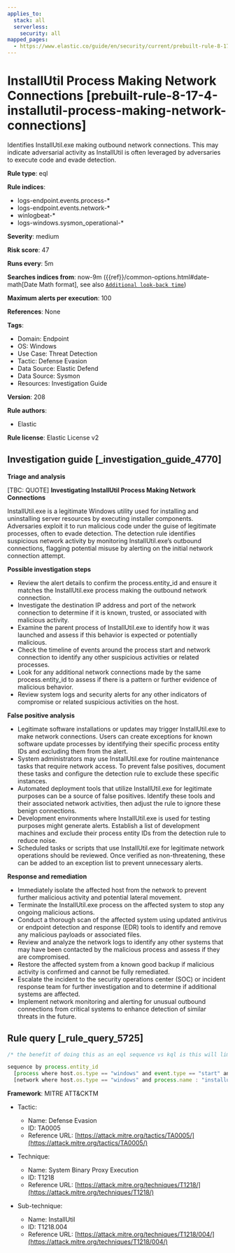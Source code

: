 ```yaml
---
applies_to:
  stack: all
  serverless:
    security: all
mapped_pages:
  - https://www.elastic.co/guide/en/security/current/prebuilt-rule-8-17-4-installutil-process-making-network-connections.html
---
```


# InstallUtil Process Making Network Connections [prebuilt-rule-8-17-4-installutil-process-making-network-connections]

Identifies InstallUtil.exe making outbound network connections. This may indicate adversarial activity as InstallUtil is often leveraged by adversaries to execute code and evade detection.

**Rule type**: eql

**Rule indices**:

* logs-endpoint.events.process-*
* logs-endpoint.events.network-*
* winlogbeat-*
* logs-windows.sysmon_operational-*

**Severity**: medium

**Risk score**: 47

**Runs every**: 5m

**Searches indices from**: now-9m ({{ref}}/common-options.html#date-math[Date Math format], see also [`Additional look-back time`](docs-content://solutions/security/detect-and-alert/create-detection-rule.md#rule-schedule))

**Maximum alerts per execution**: 100

**References**: None

**Tags**:

* Domain: Endpoint
* OS: Windows
* Use Case: Threat Detection
* Tactic: Defense Evasion
* Data Source: Elastic Defend
* Data Source: Sysmon
* Resources: Investigation Guide

**Version**: 208

**Rule authors**:

* Elastic

**Rule license**: Elastic License v2

## Investigation guide [_investigation_guide_4770]

**Triage and analysis**

[TBC: QUOTE]
**Investigating InstallUtil Process Making Network Connections**

InstallUtil.exe is a legitimate Windows utility used for installing and uninstalling server resources by executing installer components. Adversaries exploit it to run malicious code under the guise of legitimate processes, often to evade detection. The detection rule identifies suspicious network activity by monitoring InstallUtil.exe’s outbound connections, flagging potential misuse by alerting on the initial network connection attempt.

**Possible investigation steps**

* Review the alert details to confirm the process.entity_id and ensure it matches the InstallUtil.exe process making the outbound network connection.
* Investigate the destination IP address and port of the network connection to determine if it is known, trusted, or associated with malicious activity.
* Examine the parent process of InstallUtil.exe to identify how it was launched and assess if this behavior is expected or potentially malicious.
* Check the timeline of events around the process start and network connection to identify any other suspicious activities or related processes.
* Look for any additional network connections made by the same process.entity_id to assess if there is a pattern or further evidence of malicious behavior.
* Review system logs and security alerts for any other indicators of compromise or related suspicious activities on the host.

**False positive analysis**

* Legitimate software installations or updates may trigger InstallUtil.exe to make network connections. Users can create exceptions for known software update processes by identifying their specific process entity IDs and excluding them from the alert.
* System administrators may use InstallUtil.exe for routine maintenance tasks that require network access. To prevent false positives, document these tasks and configure the detection rule to exclude these specific instances.
* Automated deployment tools that utilize InstallUtil.exe for legitimate purposes can be a source of false positives. Identify these tools and their associated network activities, then adjust the rule to ignore these benign connections.
* Development environments where InstallUtil.exe is used for testing purposes might generate alerts. Establish a list of development machines and exclude their process entity IDs from the detection rule to reduce noise.
* Scheduled tasks or scripts that use InstallUtil.exe for legitimate network operations should be reviewed. Once verified as non-threatening, these can be added to an exception list to prevent unnecessary alerts.

**Response and remediation**

* Immediately isolate the affected host from the network to prevent further malicious activity and potential lateral movement.
* Terminate the InstallUtil.exe process on the affected system to stop any ongoing malicious actions.
* Conduct a thorough scan of the affected system using updated antivirus or endpoint detection and response (EDR) tools to identify and remove any malicious payloads or associated files.
* Review and analyze the network logs to identify any other systems that may have been contacted by the malicious process and assess if they are compromised.
* Restore the affected system from a known good backup if malicious activity is confirmed and cannot be fully remediated.
* Escalate the incident to the security operations center (SOC) or incident response team for further investigation and to determine if additional systems are affected.
* Implement network monitoring and alerting for unusual outbound connections from critical systems to enhance detection of similar threats in the future.


## Rule query [_rule_query_5725]

```js
/* the benefit of doing this as an eql sequence vs kql is this will limit to alerting only on the first network connection */

sequence by process.entity_id
  [process where host.os.type == "windows" and event.type == "start" and process.name : "installutil.exe"]
  [network where host.os.type == "windows" and process.name : "installutil.exe" and network.direction : ("outgoing", "egress")]
```

**Framework**: MITRE ATT&CKTM

* Tactic:

    * Name: Defense Evasion
    * ID: TA0005
    * Reference URL: [https://attack.mitre.org/tactics/TA0005/](https://attack.mitre.org/tactics/TA0005/)

* Technique:

    * Name: System Binary Proxy Execution
    * ID: T1218
    * Reference URL: [https://attack.mitre.org/techniques/T1218/](https://attack.mitre.org/techniques/T1218/)

* Sub-technique:

    * Name: InstallUtil
    * ID: T1218.004
    * Reference URL: [https://attack.mitre.org/techniques/T1218/004/](https://attack.mitre.org/techniques/T1218/004/)



